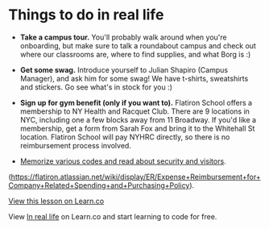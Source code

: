# Things to do in real life

- **Take a campus tour.** You'll probably walk around when you're onboarding, but make sure to talk a roundabout campus and check out where our classrooms are, where to find supplies, and what Borg is :) 


- **Get some swag.** Introduce yourself to Julian Shapiro (Campus Manager), and ask him for some swag! We have t-shirts, sweatshirts and stickers. Go see what's in stock for you :)


- **Sign up for gym benefit (only if you want to).** Flatiron School offers a membership to NY Health and Racquet Club. There are 9 locations in NYC, including one a few blocks away from 11 Broadway. If you'd like a membership, get a form from Sarah Fox and bring it to the Whitehall St location. Flatiron School will pay NYHRC directly, so there is no reimbursement process involved.

- [Memorize various codes and read about security and visitors](https://flatiron.atlassian.net/wiki/display/OP/Security+and+Visitors).

(https://flatiron.atlassian.net/wiki/display/ER/Expense+Reimbursement+for+Company+Related+Spending+and+Purchasing+Policy).

<a href='https://learn.co/lessons/staff-onboarding-tasks-irl' data-visibility='hidden'>View this lesson on Learn.co</a>

<p class='util--hide'>View <a href='https://learn.co/lessons/staff-onboarding-tasks-irl'>In real life</a> on Learn.co and start learning to code for free.</p>
